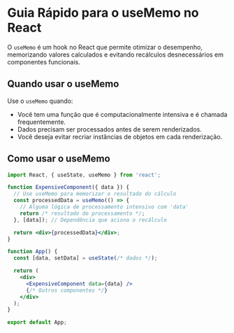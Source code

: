 # Guia Rápido para o useMemo no React

O `useMemo` é um hook no React que permite otimizar o desempenho, memorizando valores calculados e evitando recálculos desnecessários em componentes funcionais.

## Quando usar o useMemo

Use o `useMemo` quando:

- Você tem uma função que é computacionalmente intensiva e é chamada frequentemente.
- Dados precisam ser processados antes de serem renderizados.
- Você deseja evitar recriar instâncias de objetos em cada renderização.

## Como usar o useMemo

```jsx
import React, { useState, useMemo } from 'react';

function ExpensiveComponent({ data }) {
  // Use useMemo para memorizar o resultado do cálculo
  const processedData = useMemo(() => {
    // Alguma lógica de processamento intensivo com 'data'
    return /* resultado do processamento */;
  }, [data]); // Dependência que aciona o recálculo

  return <div>{processedData}</div>;
}

function App() {
  const [data, setData] = useState(/* dados */);

  return (
    <div>
      <ExpensiveComponent data={data} />
      {/* Outros componentes */}
    </div>
  );
}

export default App;
```
